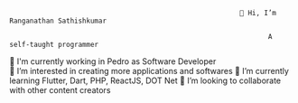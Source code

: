                                                              👋 Hi, I’m Ranganathan Sathishkumar

                                                                    A self-taught programmer 
                                                                    
🔭 I'm currently working in Pedro as Software Developer                                                           
👀 I’m interested in creating more applications and softwares
🌱 I’m currently learning Flutter, Dart, PHP, ReactJS, DOT Net
💞️ I’m looking to collaborate with other content creators

